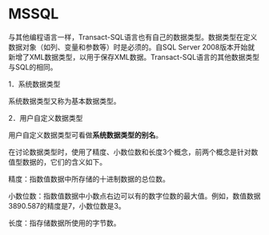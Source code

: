 # MSSQL

与其他编程语言一样，Transact-SQL语言也有自己的数据类型。数据类型在定义数据对象（如列、变量和参数等）时是必须的。自SQL Server 2008版本开始就新增了XML数据类型，以用于保存XML数据。Transact-SQL语言的其他数据类型与SQL的相同。





1．系统数据类型

系统数据类型又称为基本数据类型。

2．用户自定义数据类型

用户自定义数据类型可看做**系统数据类型的别名**。



在讨论数据类型时，使用了精度、小数位数和长度3个概念，前两个概念是针对数值型数据的，它们的含义如下。

精度：指数值数据中所存储的十进制数据的总位数。

小数位数：指数值数据中小数点右边可以有的数字位数的最大值。例如，数值数据3890.587的精度是7，小数位数是3。

长度：指存储数据所使用的字节数。



